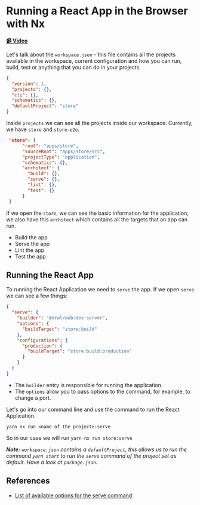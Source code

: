 # Running a React App in the Browser with Nx

**[📹 Video](https://egghead.io/lessons/egghead-running-a-react-app-in-the-browser-with-nx)**

Let's talk about the `workspace.json` - this file contains all the projects available in the workspace, current configuration and how you can run, build, test or anything that you can do in your projects.

```json
{
  "version": 1,
  "projects": {},
  "cli": {},
  "schematics": {},
  "defaultProject": "store"
}
```

Inside `projects` we can see all the projects inside our workspace. Currently, we have `store` and `store-e2e`.

```json
 "store": {
      "root": "apps/store",
      "sourceRoot": "apps/store/src",
      "projectType": "application",
      "schematics": {},
      "architect": {
        "build": {},
        "serve": {},
        "lint": {},
        "test": {}
      }
 }
```

If we open the `store`, we can see the basic information for the application, we also have this `architect` which contains all the targets that an app can run.

- Build the app
- Serve the app
- Lint the app
- Test the app

## Running the React App

To running the React Application we need to `serve` the app. If we open `serve` we can see a few things:

```json
{
  "serve": {
    "builder": "@nrwl/web:dev-server",
    "options": {
      "buildTarget": "store:build"
    },
    "configurations": {
      "production": {
        "buildTarget": "store:build:production"
      }
    }
  }
}
```

- The `builder` entry is responsible for running the application.
- The `options` allow you to pass options to the command, for example, to change a port.

Let's go into our command line and use the command to run the React Application.

```shell
yarn nx run <name of the project>:serve
```

So in our case we will run `yarn nx run store:serve`

_**Note:** `workspace.json` contains a `defaultProject`, this allows us to run the command `yarn start` to run the `serve` command of the project set as default. Have a look at `package.json`._

## References

- [List of available options for the serve command](https://nx.dev/latest/react/plugins/web/builders/dev-server)
